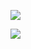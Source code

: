 ![](/Users/zhangjie/Desktop/wudoumi/常识/img/640.webp)

![](/Users/zhangjie/Desktop/wudoumi/常识/img/640.png)

![]()

![]()

![]()

![]()

![]()

![]()

![]()